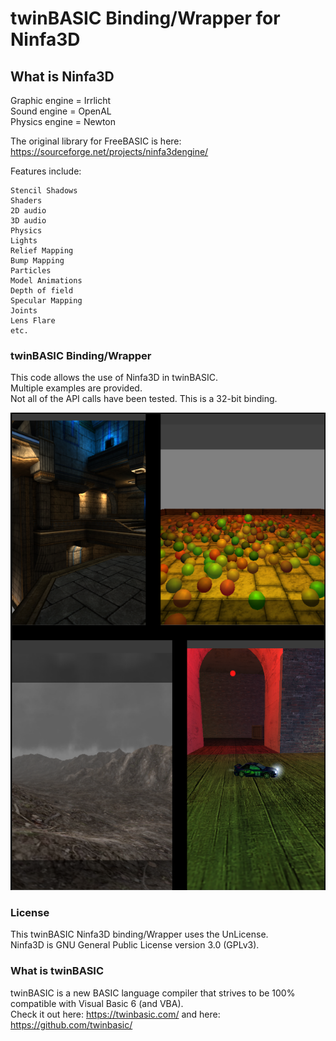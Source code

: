 # twinBASIC Binding/Wrapper for Ninfa3D


## What is Ninfa3D

Graphic engine = Irrlicht  
Sound engine = OpenAL  
Physics engine = Newton

The original library for FreeBASIC is here:
https://sourceforge.net/projects/ninfa3dengine/

Features include:

	Stencil Shadows
	Shaders
	2D audio
	3D audio
	Physics
	Lights
	Relief Mapping
	Bump Mapping
	Particles
	Model Animations
	Depth of field
	Specular Mapping
	Joints
	Lens Flare
	etc.


### twinBASIC Binding/Wrapper
This code allows the use of Ninfa3D in twinBASIC.  
Multiple examples are provided.  
Not all of the API calls have been tested.
This is a 32-bit binding.

![screenshot](https://github.com/JazzCoder1/tb_Ninfa3D/blob/main/screenshots.PNG?raw=true "Examples")

### License

This twinBASIC Ninfa3D binding/Wrapper uses the UnLicense.  
Ninfa3D is GNU General Public License version 3.0 (GPLv3).


### What is twinBASIC
twinBASIC is a new BASIC language compiler that strives to be 100% compatible with Visual Basic 6 (and VBA).  
Check it out here: https://twinbasic.com/
and here: https://github.com/twinbasic/
